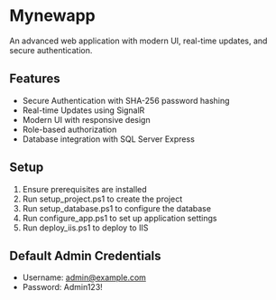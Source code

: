 # Mynewapp

An advanced web application with modern UI, real-time updates, and secure authentication.

## Features

- Secure Authentication with SHA-256 password hashing
- Real-time Updates using SignalR
- Modern UI with responsive design
- Role-based authorization
- Database integration with SQL Server Express

## Setup

1. Ensure prerequisites are installed
2. Run setup_project.ps1 to create the project
3. Run setup_database.ps1 to configure the database
4. Run configure_app.ps1 to set up application settings
5. Run deploy_iis.ps1 to deploy to IIS

## Default Admin Credentials

- Username: admin@example.com
- Password: Admin123!
